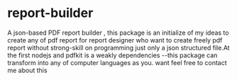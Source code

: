 # report-builder
A json-based PDF report builder , this package is an initialize of my ideas to create any of pdf report for report designer who want to create freely pdf report without strong-skill on programming just only a json structured file.At the first nodejs and pdfkit is a weakly dependencies --this package can transform into any of computer languages as you. want feel free to contact me about this
